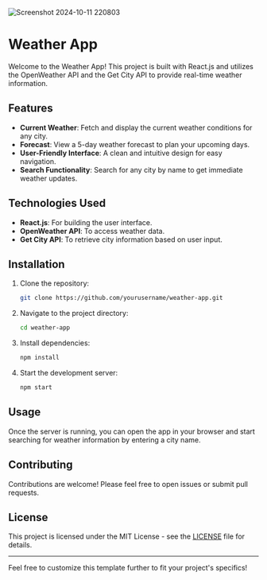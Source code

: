 ![Screenshot 2024-10-11 220803](https://github.com/user-attachments/assets/bb904d29-05ff-49c2-b325-4e4dc6a735d7)


# Weather App

Welcome to the Weather App! This project is built with React.js and utilizes the OpenWeather API and the Get City API to provide real-time weather information.

## Features

- **Current Weather**: Fetch and display the current weather conditions for any city.
- **Forecast**: View a 5-day weather forecast to plan your upcoming days.
- **User-Friendly Interface**: A clean and intuitive design for easy navigation.
- **Search Functionality**: Search for any city by name to get immediate weather updates.

## Technologies Used

- **React.js**: For building the user interface.
- **OpenWeather API**: To access weather data.
- **Get City API**: To retrieve city information based on user input.

## Installation

1. Clone the repository:
   ```bash
   git clone https://github.com/yourusername/weather-app.git
   ```
2. Navigate to the project directory:
   ```bash
   cd weather-app
   ```
3. Install dependencies:
   ```bash
   npm install
   ```
4. Start the development server:
   ```bash
   npm start
   ```

## Usage

Once the server is running, you can open the app in your browser and start searching for weather information by entering a city name.

## Contributing

Contributions are welcome! Please feel free to open issues or submit pull requests.

## License

This project is licensed under the MIT License - see the [LICENSE](LICENSE) file for details.

---

Feel free to customize this template further to fit your project's specifics!
